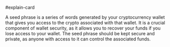 #explain-card 

A seed phrase is a series of words generated by your cryptocurrency wallet that gives you access to the crypto associated with that wallet. It is a crucial component of wallet security, as it allows you to recover your funds if you lose access to your wallet. The seed phrase should be kept secure and private, as anyone with access to it can control the associated funds.